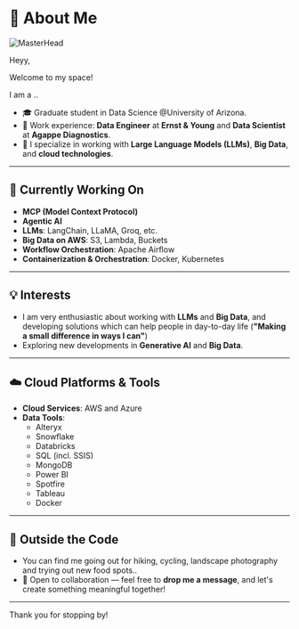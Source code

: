# 💫 About Me

![MasterHead](https://raw.githubusercontent.com/sagar-viradiya/sagar-viradiya/master/resources/banner.png)

Heyy,

Welcome to my space!

I am a ..
- 🎓 Graduate student in Data Science @University of Arizona.
- 💼 Work experience: **Data Engineer** at **Ernst & Young** and **Data Scientist** at **Agappe Diagnostics**.
- 🧠 I specialize in working with **Large Language Models (LLMs)**, **Big Data**, and **cloud technologies**.

---

## 🔭 Currently Working On

- **MCP (Model Context Protocol)**
- **Agentic AI**
- **LLMs**: LangChain, LLaMA, Groq, etc.
- **Big Data on AWS**: S3, Lambda, Buckets
- **Workflow Orchestration**: Apache Airflow
- **Containerization & Orchestration**: Docker, Kubernetes

---

## 💡 Interests

- I am very enthusiastic about working with **LLMs** and **Big Data**, and developing solutions which can help people in day-to-day life (**"Making a small difference in ways I can"**)
- Exploring new developments in **Generative AI** and **Big Data**.

---

## ☁️ Cloud Platforms & Tools

- **Cloud Services**: AWS and Azure
- **Data Tools**: 
  - Alteryx
  - Snowflake
  - Databricks
  - SQL (incl. SSIS)
  - MongoDB
  - Power BI
  - Spotfire
  - Tableau
  - Docker

---

## 🌱 Outside the Code

- You can find me going out for hiking, cycling, landscape photography and trying out new food spots..
- 🤝 Open to collaboration — feel free to **drop me a message**, and let's create something meaningful together!

---

Thank you for stopping by! 

<!--
**itsabhishekm/itsabhishekm** is a ✨ _special_ ✨ repository because its `README.md` (this file) appears on your GitHub profile.

Here are some ideas to get you started:

- 🔭 I’m currently working on ...
- 🌱 I’m currently learning ...
- 👯 I’m looking to collaborate on ...
- 🤔 I’m looking for help with ...
- 💬 Ask me about ...
- 📫 How to reach me: ...
- 😄 Pronouns: ...
- ⚡ Fun fact: ...
-->
